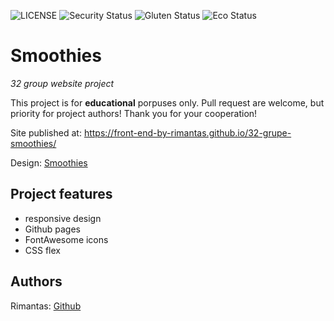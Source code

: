 ![LICENSE](https://img.shields.io/badge/license-MIT-blue.svg?style=flat-square)
![Security Status](https://img.shields.io/security-headers?label=Security&url=https%3A%2F%2Fgithub.com&style=flat-square)
![Gluten Status](https://img.shields.io/badge/Gluten-Free-green.svg)
![Eco Status](https://img.shields.io/badge/ECO-Friendly-green.svg)

# Smoothies

_32 group website project_

This project is for **educational** porpuses only. Pull request are welcome, but priority for project authors! Thank you for your cooperation!

Site published at: https://front-end-by-rimantas.github.io/32-grupe-smoothies/

Design: [Smoothies](https://cdn.discordapp.com/attachments/850245533838868480/850247344464592906/unknown.png)

## Project features

-   responsive design
-   Github pages
-   FontAwesome icons
-   CSS flex

## Authors

Rimantas: [Github](https://github.com/belauzas)
